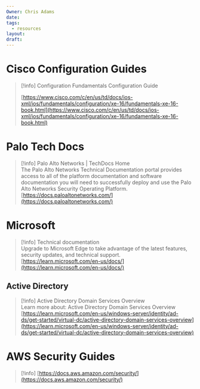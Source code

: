 ```yaml
---
Owner: Chris Adams
date: 
tags:
  - resources
layout: 
draft:
---
```


# Cisco Configuration Guides

> [!info] Configuration Fundamentals Configuration Guide  
>  
> [https://www.cisco.com/c/en/us/td/docs/ios-xml/ios/fundamentals/configuration/xe-16/fundamentals-xe-16-book.html](https://www.cisco.com/c/en/us/td/docs/ios-xml/ios/fundamentals/configuration/xe-16/fundamentals-xe-16-book.html)  

# Palo Tech Docs

> [!info] Palo Alto Networks | TechDocs Home  
> The Palo Alto Networks Technical Documentation portal provides access to all of the platform documentation and software documentation you will need to successfully deploy and use the Palo Alto Networks Security Operating Platform.  
> [https://docs.paloaltonetworks.com/](https://docs.paloaltonetworks.com/)  

# Microsoft

> [!info] Technical documentation  
> Upgrade to Microsoft Edge to take advantage of the latest features, security updates, and technical support.  
> [https://learn.microsoft.com/en-us/docs/](https://learn.microsoft.com/en-us/docs/)  

## Active Directory

> [!info] Active Directory Domain Services Overview  
> Learn more about: Active Directory Domain Services Overview
> [https://learn.microsoft.com/en-us/windows-server/identity/ad-ds/get-started/virtual-dc/active-directory-domain-services-overview](https://learn.microsoft.com/en-us/windows-server/identity/ad-ds/get-started/virtual-dc/active-directory-domain-services-overview)  

# AWS Security Guides

> [!info] 
> [https://docs.aws.amazon.com/security/](https://docs.aws.amazon.com/security/) 

